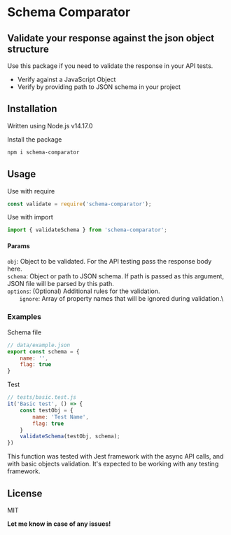 # Schema Comparator
## Validate your response against the json object structure
Use this package if you need to validate the response in your API tests.

- Verify against a JavaScript Object
- Verify by providing path to JSON schema in your project


## Installation

Written using Node.js v14.17.0

Install the package 

```sh
npm i schema-comparator
```

## Usage
Use with require
```javascript
const validate = require('schema-comparator');
```
Use with import
```javascript
import { validateSchema } from 'schema-comparator';
```

#### Params
`obj`: Object to be validated. For the API testing pass the response body here.\
`schema`: Object or path to JSON schema. If path is passed as this argument, JSON file will be parsed by this path.\
`options`:  (Optional)  Additional rules for the validation.\
       `ignore`: Array of property names that will be ignored during validation.\

### Examples
Schema file
```javascript
// data/example.json
export const schema = {
    name: '',
    flag: true
}
```
Test
```javascript
// tests/basic.test.js
it('Basic test', () => {
    const testObj = {
        name: 'Test Name',
        flag: true
    }
    validateSchema(testObj, schema);
})
```

This function was tested with Jest framework with the async API calls, and with basic objects validation. It's expected to be working with any testing framework.

## License

MIT

**Let me know in case of any issues!**
